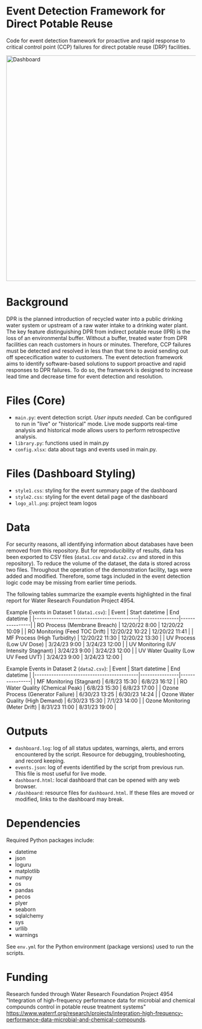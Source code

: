 # Event Detection Framework for Direct Potable Reuse
Code for event detection framework for proactive and rapid response to critical control point (CCP) failures for direct potable reuse (DRP) facilities. 

<img src="https://github.com/wraseman/dpr-event-detection/assets/14048152/9708750b-5421-4f2a-b645-132ea502e271" alt="Dashboard" width="600">

# Background
DPR is the planned introduction of recycled water into a public drinking water system or upstream of a raw water intake to a drinking water plant. The key feature distinguishing DPR from indirect potable reuse (IPR) is the loss of an environmental buffer. Without a buffer, treated water from DPR facilities can reach customers in hours or minutes. Therefore, CCP failures must be detected and resolved in less than that time to avoid sending out off spececification water to customers. The event detection framework aims to identify software-based solutions to support proactive and rapid responses to DPR failures. To do so, the framework is designed to increase lead time and decrease time for event detection and resolution.

# Files (Core)
- `main.py`: event detection script. *User inputs needed.* Can be configured to run in "live" or "historical" mode. Live mode supports real-time analysis and historical mode allows users to perform retrospective analysis.
- `library.py`: functions used in main.py
- `config.xlsx`: data about tags and events used in main.py.

# Files (Dashboard Styling)
- `style1.css`: styling for the event summary page of the dashboard
- `style2.css`: styling for the event detail page of the dashboard
- `logo_all.png`: project team logos

# Data
For security reasons, all identifying information about databases have been removed from this repository. But for reproducibility of results, data has been exported to CSV files (`data1.csv` and `data2.csv` and stored in this repository). To reduce the volume of the dataset, the data is stored across two files. Throughout the operation of the demonstration facility, tags were added and modified. Therefore, some tags included in the event detection logic code may be missing from earlier time periods.

The following tables summarize the example events highlighted in the final report for Water Research Foundation Project 4954.

Example Events in Dataset 1 (`data1.csv`):
| Event                                     | Start datetime | End datetime   |
|-------------------------------------------|----------------|----------------|
| RO Process (Membrane Breach)              | 12/20/22 8:00  | 12/20/22 10:09 |
| RO Monitoring (Feed TOC Drift)            | 12/20/22 10:22 | 12/20/22 11:41 |
| MF Process (High Turbidity)               | 12/20/22 11:30 | 12/20/22 13:30 |
| UV Process (Low UV Dose)                  | 3/24/23 9:00   | 3/24/23 12:00  |
| UV Monitoring (UV Intensity Stagnant)     | 3/24/23 9:00   | 3/24/23 12:00  |
| UV Water Quality (Low UV Feed UVT)        | 3/24/23 9:00   | 3/24/23 12:00  |

Example Events in Dataset 2 (`data2.csv`):
| Event                                     | Start datetime | End datetime   |
|-------------------------------------------|----------------|----------------|
| MF Monitoring (Stagnant)                  | 6/8/23 15:30   | 6/8/23 16:12   |
| RO Water Quality (Chemical Peak)          | 6/8/23 15:30   | 6/8/23 17:00   |
| Ozone Process (Generator Failure)         | 6/30/23 13:25  | 6/30/23 14:24  |
| Ozone Water Quality (High Demand)         | 6/30/23 15:30  | 7/1/23 14:00   |
| Ozone Monitoring (Meter Drift)            | 8/31/23 11:00  | 8/31/23 19:00  |

# Outputs
- `dashboard.log`: log of all status updates, warnings, alerts, and errors encountered by the script. Resource for debugging, troubleshooting, and record keeping.
- `events.json`: log of events identified by the script from previous run. This file is most useful for live mode. 
- `dashboard.html`: local dashboard that can be opened with any web browser.
- `/dashboard`: resource files for `dashboard.html`. If these files are moved or modified, links to the dashboard may break.

# Dependencies
Required Python packages include: 
- datetime
- json
- loguru
- matplotlib
- numpy
- os
- pandas
- pecos
- plyer
- seaborn
- sqlalchemy
- sys
- urllib
- warnings

See `env.yml` for the Python environment (package versions) used to run the scripts. 

# Funding
Research funded through Water Research Foundation Project 4954 "Integration of high-frequency performance data for microbial and chemical compounds control in potable reuse treatment systems" https://www.waterrf.org/research/projects/integration-high-frequency-performance-data-microbial-and-chemical-compounds. 
